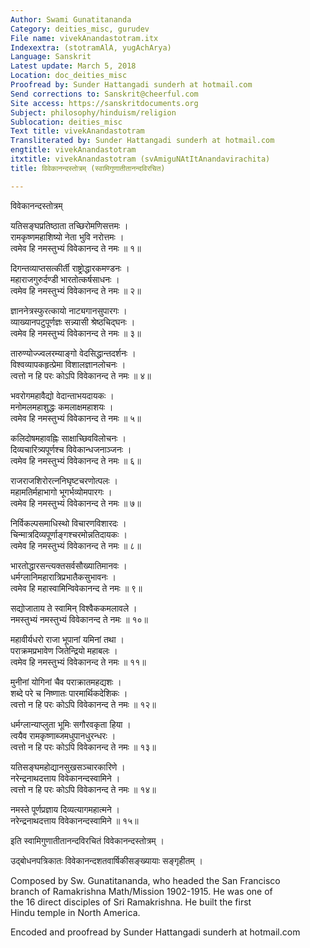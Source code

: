 ```yaml
---
Author: Swami Gunatitananda
Category: deities_misc, gurudev
File name: vivekAnandastotram.itx
Indexextra: (stotramAlA, yugAchArya)
Language: Sanskrit
Latest update: March 5, 2018
Location: doc_deities_misc
Proofread by: Sunder Hattangadi sunderh at hotmail.com
Send corrections to: Sanskrit@cheerful.com
Site access: https://sanskritdocuments.org
Subject: philosophy/hinduism/religion
Sublocation: deities_misc
Text title: vivekAnandastotram
Transliterated by: Sunder Hattangadi sunderh at hotmail.com
engtitle: vivekAnandastotram
itxtitle: vivekAnandastotram (svAmiguNAtItAnandavirachita)
title: विवेकानन्दस्तोत्रम् (स्वामिगुणातीतानन्दविरचित)

---
```

  
 विवेकानन्दस्तोत्रम्   
  
यतिसङ्घप्रतिष्ठाता तच्छिरोमणिसत्तमः ।  
रामकृष्णमहाशिष्यो नेता भुवि नरोत्तमः ।  
त्वमेव हि नमस्तुभ्यं विवेकानन्द ते नमः ॥ १॥  
  
दिगन्तव्याप्तसत्कीर्ती राष्ट्रोद्धारकमण्डनः ।  
महाराजगुरुर्दण्डी भारतोत्कर्षसाधनः ।  
त्वमेव हि नमस्तुभ्यं विवेकानन्द ते नमः ॥ २॥  
  
ज्ञाननेत्रस्फुरत्कायो नाट्यगानसुपारगः ।  
व्याख्यानपटुपूर्णज्ञः सन्न्यासी श्रेष्ठचिद्घनः ।  
त्वमेव हि नमस्तुभ्यं विवेकानन्द ते नमः ॥ ३॥  
  
तारुण्योज्ज्वलरम्याङ्गो वेदसिद्धान्तदर्शनः ।  
विश्वव्यापकहृत्प्रेमा विशालज्ञानलोचनः ।  
त्वत्तो न हि परः कोऽपि विवेकानन्द ते नमः ॥ ४॥  
  
भवरोगमहावैद्यो वेदान्ताभयदायकः ।  
मनोमलमहाशुद्धः कमलाक्षमहाशयः ।  
त्वमेव हि नमस्तुभ्यं विवेकानन्द ते नमः ॥ ५॥  
  
कलिदोषमहावह्निः साक्षाच्छिवविलोचनः ।  
दिव्यचारित्र्यपूर्णश्च विवेकान्धजनाञ्जनः ।  
त्वमेव हि नमस्तुभ्यं विवेकानन्द ते नमः ॥ ६॥  
  
राजराजशिरोरत्ननिघृष्टचरणोत्पलः ।  
महामतिर्महाभागो भूगर्भव्योमपारगः ।  
त्वमेव हि नमस्तुभ्यं विवेकानन्द ते नमः ॥ ७॥  
  
निर्विकल्पसमाधिस्थो विचारणविशारदः ।  
चिन्मात्रदिव्यपूर्णाङ्गश्चरमोन्नतिदायकः ।  
त्वमेव हि नमस्तुभ्यं विवेकानन्द ते नमः ॥ ८॥  
  
भारतोद्धारसन्त्यक्तसर्वसौख्यातिमानवः ।  
धर्मग्लानिमहारात्रिप्रभातैकसुभावनः ।  
त्वमेव हि महास्वामिन्विवेकानन्द ते नमः ॥ ९॥  
  
सद्योजाताय ते स्वामिन् विश्वैककमलावले ।  
नमस्तुभ्यं नमस्तुभ्यं विवेकानन्द ते नमः ॥ १०॥  
  
महावीर्यधरो राजा भूपानां यमिनां तथा ।  
पराक्रमप्रभावेण जितेन्द्रियो महाबलः ।  
त्वमेव हि नमस्तुभ्यं विवेकानन्द ते नमः ॥ ११॥  
  
मुनीनां योगिनां चैव पराक्रातमहद्यशः ।  
शब्दे परे च निष्णातः पारमार्थिकदेशिकः ।  
त्वत्तो न हि परः कोऽपि विवेकानन्द ते नमः ॥ १२॥  
  
धर्मग्लान्याप्लुता भूमिः सगौरवकृता हिया ।  
त्वयैव रामकृष्णाब्जमधुपानधुरन्धरः ।  
त्वत्तो न हि परः कोऽपि विवेकानन्द ते नमः ॥ १३॥  
  
यतिसङ्घमहोद्यानसुखसञ्चारकारिणे ।  
नरेन्द्रनाथदत्ताय विवेकानन्दस्वामिने ।  
त्वत्तो न हि परः कोऽपि विवेकानन्द ते नमः ॥ १४॥  
  
नमस्ते पूर्णप्रज्ञाय दिव्यत्यागमहात्मने ।  
नरेन्द्रनाथदत्ताय विवेकानन्दस्वामिने ॥ १५॥  
  
इति स्वामिगुणातीतानन्दविरचितं विवेकानन्दस्तोत्रम् ।  
  
उद्बोधनपत्रिकातः विवेकानन्दशतवार्षिकीसङ्ख्यायाः सङ्गृहीतम् ।  
  
Composed by Sw. Gunatitananda, who headed the San Francisco  
branch of Ramakrishna Math/Mission 1902-1915. He was one of  
the 16 direct disciples of Sri Ramakrishna. He built the first  
Hindu temple in North America.  
  
Encoded and proofread by Sunder Hattangadi sunderh at hotmail.com  
  
